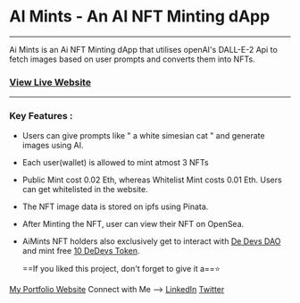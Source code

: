 # **AI Mints** - An AI NFT Minting dApp
---
 Ai Mints is an Ai NFT Minting dApp that utilises openAI's DALL-E-2 Api to fetch images based on user prompts and converts them into NFTs.
 
 ### [View Live Website](https://ai-nft-minting-horec6ihg-moyezrabbaniwork-gmailcom.vercel.app)

 
---
 
 
  ### Key Features : 
 - Users can give prompts like " a white simesian cat " and generate images using AI.
 - Each user(wallet) is allowed to mint atmost 3 NFTs
 - Public Mint cost 0.02 Eth, whereas Whitelist Mint costs 0.01 Eth. Users can get whitelisted in the website.
 - The NFT image data is stored on ipfs using Pinata.
 - After Minting the NFT, user can view their NFT on OpenSea.
 - AiMints NFT holders also exclusively get to interact with [De Devs DAO](https://dedevs-20f2e3g3i-moyezrabbaniwork-gmailcom.vercel.app) and mint free [10 DeDevs Token](https://dex-uniswap-clone-fymg433pf-moyezrabbaniwork-gmailcom.vercel.app).



   ==If you liked this project, don't forget to give it a==⭐

[My Portfolio Website](https://portfolio-website-2jru10saq-moyezrabbaniwork-gmailcom.vercel.app)
Connect  with Me --> [LinkedIn](https://www.linkedin.com/in/moyez-rabbani-4a647421b/)  [Twitter](https://twitter.com/MoyezRabbani) 

